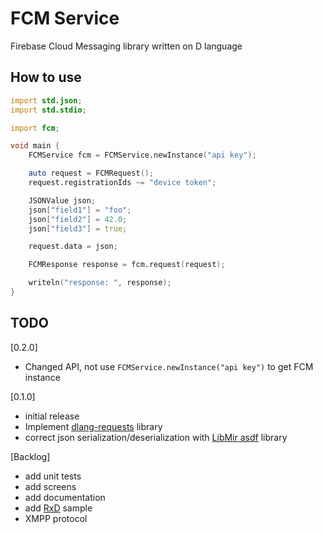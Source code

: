 # FCM Service
Firebase Cloud Messaging library written on D language


## How to use

```D
import std.json;
import std.stdio;

import fcm;

void main {
	FCMService fcm = FCMService.newInstance("api key");

	auto request = FCMRequest();
	request.registrationIds ~= "device token";

	JSONValue json;
	json["field1"] = "foo";
	json["field2"] = 42.0;
	json["field3"] = true;

	request.data = json;

	FCMResponse response = fcm.request(request);

	writeln("response: ", response);
}
```

## TODO
[0.2.0]
* Changed API, not use `FCMService.newInstance("api key")` to get FCM instance

[0.1.0]
* initial release
* Implement [dlang-requests](https://github.com/ikod/dlang-requests) library
* correct json serialization/deserialization with [LibMir asdf](https://github.com/libmir/asdf) library

[Backlog]
* add unit tests
* add screens
* add documentation
* add [RxD](https://github.com/lempiji/rx) sample
* XMPP protocol

